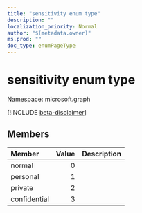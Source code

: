 ```yaml
---
title: "sensitivity enum type"
description: ""
localization_priority: Normal
author: "$(metadata.owner)"
ms.prod: ""
doc_type: enumPageType
---
```


# sensitivity enum type

Namespace: microsoft.graph

[!INCLUDE [beta-disclaimer](../../includes/beta-disclaimer.md)]

## Members

| Member       | Value | Description |
| :----------- | ----: | :---------- |
| normal       | 0     |             |
| personal     | 1     |             |
| private      | 2     |             |
| confidential | 3     |             |
